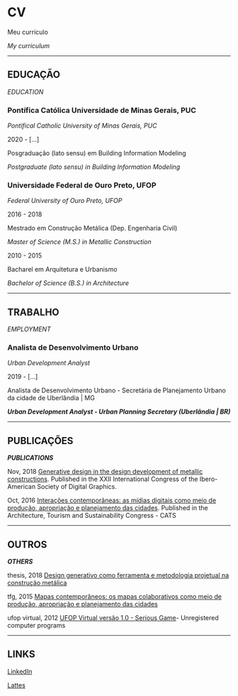 # CV

Meu currículo

*My curriculum*

----
## EDUCAÇÃO

*EDUCATION*

### Pontífica Católica Universidade de Minas Gerais, PUC

*Pontifical Catholic University of Minas Gerais, PUC*

2020 - [...]

Posgraduação (lato sensu) em Building Information Modeling

*Postgraduate (lato sensu) in Building Information Modeling*

### Universidade Federal de Ouro Preto, UFOP

*Federal University of Ouro Preto, UFOP*


2016 - 2018	

Mestrado em Construção Metálica (Dep. Engenharia Civil)

*Master of Science (M.S.) in Metallic Construction*

2010 - 2015 

Bacharel em Arquitetura e Urbanismo

*Bachelor of Science (B.S.) in Architecture*

----

## TRABALHO

*EMPLOYMENT*

### Analista de Desenvolvimento Urbano

*Urban Development Analyst*

2019 - [...]

Analista de Desenvolvimento Urbano - Secretária de Planejamento Urbano da cidade de Uberlândia | MG

***Urban Development Analyst - Urban Planning Secretary (Uberlândia | BR)***

----

## PUBLICAÇÕES

***PUBLICATIONS***


Nov, 2018 [Generative design in the design development of metallic constructions](http://www.proceedings.blucher.com.br/article-details/29707).
Published in the XXII International Congress of the Ibero-American Society of Digital Graphics.

Oct, 2016  [Interações contemporâneas: as mídias digitais como meio de produção, apropriação e planejamento das cidades](https://github.com/renatogcruz/CV/blob/master/others/paper_cats_2016.pdf). Published in the Architecture, Tourism and Sustainability Congress - CATS

----

## OUTROS

***OTHERS***

thesis, 2018 [Design generativo como ferramenta e metodologia projetual na construção metálica](http://www.repositorio.ufop.br/handle/123456789/10640)

tfg, 2015 [Mapas contemporâneos: os mapas colaborativos como meio de produção, apropriação e planejamento das cidades](https://github.com/renatogcruz/CV/blob/master/others/tfg_renatogcruz.pdf)

ufop virtual, 2012 [UFOP Virtual versão 1.0 - Serious Game](http://www.terralab.ufop.br/dokuwiki/doku.php?id=terralab:download)- Unregistered computer programs

----

## LINKS

[LinkedIn](https://www.linkedin.com/in/renato-g-cruz-81632965/)

[Lattes](http://buscatextual.cnpq.br/buscatextual/visualizacv.do?id=K4388894U9)
